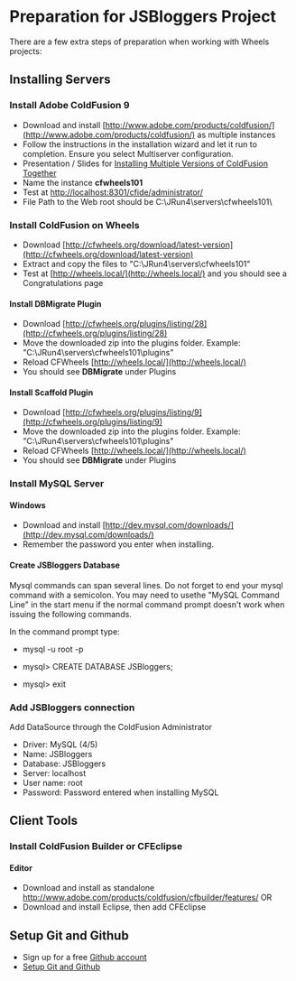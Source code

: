 # Preparation for JSBloggers Project

There are a few extra steps of preparation when working with Wheels projects:

## Installing Servers

### Install Adobe ColdFusion 9

* Download and install [http://www.adobe.com/products/coldfusion/](http://www.adobe.com/products/coldfusion/) as multiple instances
* Follow the instructions in the installation wizard and let it run to completion. Ensure you select Multiserver configuration.
* Presentation / Slides for [Installing Multiple Versions of ColdFusion Together](http://www.cfgothchic.com/blog/post.cfm/my-cfmeetup-presentation-installing-multiple-versions-of-coldfusion)
* Name the instance **cfwheels101**
* Test at [http://localhost:8301/cfide/administrator/](http://localhost:8301/cfide/administrator/)
* File Path to the Web root should be C:\\JRun4\\servers\\cfwheels101\\

### Install ColdFusion on Wheels

* Download [http://cfwheels.org/download/latest-version](http://cfwheels.org/download/latest-version)
* Extract and copy the files to "C:\\JRun4\\servers\\cfwheels101"
* Test at [http://wheels.local/](http://wheels.local/) and you should see a Congratulations page

#### Install DBMigrate Plugin

* Download [http://cfwheels.org/plugins/listing/28](http://cfwheels.org/plugins/listing/28)
* Move the downloaded zip into the plugins folder. Example: "C:\\JRun4\\servers\\cfwheels101\\plugins"
* Reload CFWheels [http://wheels.local/](http://wheels.local/)
* You should see **DBMigrate** under Plugins

#### Install Scaffold Plugin

* Download [http://cfwheels.org/plugins/listing/9](http://cfwheels.org/plugins/listing/9)
* Move the downloaded zip into the plugins folder. Example: "C:\\JRun4\\servers\\cfwheels101\\plugins"
* Reload CFWheels [http://wheels.local/](http://wheels.local/)
* You should see **DBMigrate** under Plugins

### Install MySQL Server

#### Windows

* Download and install [http://dev.mysql.com/downloads/](http://dev.mysql.com/downloads/)
* Remember the password you enter when installing.

#### Create JSBloggers Database

Mysql commands can span several lines. Do not forget to end your mysql command with a semicolon. You may need to usethe "MySQL Command Line" in the start menu if the normal command prompt doesn't work when issuing the following commands.

In the command prompt type:

* mysql -u root -p

* mysql> CREATE DATABASE JSBloggers;
* mysql> exit

### Add JSBloggers connection

Add DataSource through the ColdFusion Administrator

* Driver: MySQL (4/5)
* Name: JSBloggers
* Database: JSBloggers
* Server: localhost
* User name: root
* Password: Password entered when installing MySQL

## Client Tools

### Install ColdFusion Builder or CFEclipse

#### Editor

* Download and install as standalone http://www.adobe.com/products/coldfusion/cfbuilder/features/
OR
* Download and install Eclipse, then add CFEclipse

## Setup Git and Github

* Sign up for a free [Github account](https://github.com/signup/free)
* [Setup Git and Github](http://help.github.com/win-set-up-git/)